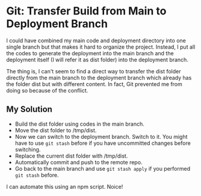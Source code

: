 # Git: Transfer Build from Main to Deployment Branch

I could have combined my main code and deployment directory into one single branch but that makes it hard to organize the project. Instead, I put all the codes to generate the deployment into the main branch and the deployment itself (I will refer it as dist folder) into the deployment branch.

The thing is, I can't seem to find a direct way to transfer the dist folder directly from the main branch to the deployment branch which already has the folder dist but with different content. In fact, Git prevented me from doing so because of the conflict.

## My Solution

- Build the dist folder using codes in the main branch.
- Move the dist folder to /tmp/dist.
- Now we can switch to the deployment branch. Switch to it. You might have to use `git stash` before if you have uncommitted changes before switching.
- Replace the current dist folder with /tmp/dist.
- Automatically commit and push to the remote repo.
- Go back to the main branch and use `git stash apply` if you performed `git stash` before.

I can automate this using an npm script. Noice!
